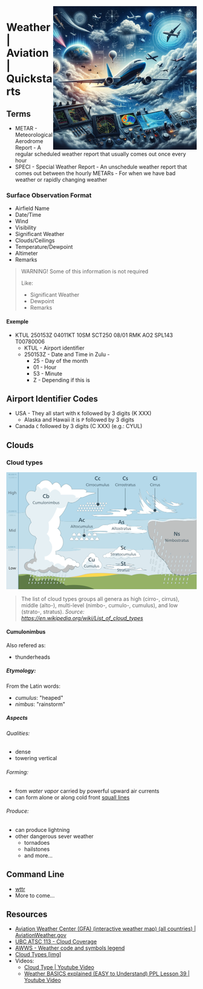 <img src="assets/weather.webp" alt="Aviation weather" style="width: 380px;" align="right">

# Weather | Aviation | Quickstarts

## Terms
- METAR - Meteorological Aerodrome Report - A regular scheduled weather report that usually comes out once every hour
- SPECI - Special Weather Report - An unschedule weather report that comes out between the hourly METARs - For when we have bad weather or rapidly changing weather
### Surface Observation Format
- Airfield Name
- Date/Time
- Wind
- Visibility
- Significant Weather
- Clouds/Ceilings
- Temperature/Dewpoint
- Altimeter
- Remarks

> WARNING! Some of this information is not required
> 
> Like: 
> - Significant Weather
> - Dewpoint
> - Remarks

#### Exemple
- KTUL 250153Z 04011KT 10SM SCT250 08/01 RMK AO2 SPL143 T00780006
  - KTUL - Airport identifier
  - 250153Z - Date and Time in Zulu - 
    - 25 - Day of the month
    - 01 - Hour
    - 53 - Minute
    - Z - Depending if this is 

## Airport Identifier Codes
- USA - They all start with `K` followed by 3 digits (K XXX)
  - Alaska and Hawaii it is `P` followed by 3 digits
- Canada `C` followed by 3 digits (C XXX) (e.g.: CYUL)

## Clouds
### Cloud types
![](./assets/Cloud_types_en.svg)

> The list of cloud types groups all genera as high (cirro-, cirrus), middle (alto-), multi-level (nimbo-, cumulo-, cumulus), and low (strato-, stratus).
*Source: https://en.wikipedia.org/wiki/List_of_cloud_types*

#### Cumulonimbus
Also refered as: 
- thunderheads

##### Etymology: 
From the Latin words: 
- *cumulus*: "heaped"
- *nimbus*: "rainstorm"

##### Aspects
###### Qualities:
- dense
- towering vertical

###### Forming:
- from *water vapor* carried by powerful upward air currents
- can form alone or along cold front [squall lines](https://en.wikipedia.org/wiki/Squall_line)

###### Produce:
- can produce lightning
- other dangerous sever weather
   - tornadoes
   - hailstones
   - and more...

## Command Line
- [wttr](http://wttr.in)
- More to come...

## Resources
- [Aviation Weather Center (GFA) (interactive weather map) (all countries) | AviationWeather.gov](https://aviationweather.gov/gfa/#obs)
- [UBC ATSC 113 - Cloud Coverage](https://www.eoas.ubc.ca/courses/atsc113/flying/met_concepts/01-met_concepts/01c-cloud_coverage/index.html)
- [AWWS - Weather code and symbols legend](https://flightplanning.navcanada.ca/cgi-bin/CreePage.pl?Langue=anglais&NoSession=NS_Inconnu&Page=wxsymbols&TypeDoc=wxsymb)
- [Cloud Types [img]](https://i.imgur.com/apMxFFz.jpg)
- Videos: 
  - [Cloud Type | Youtube Video](https://www.youtube.com/watch?v=oVkECR387gQ)
  - [Weather BASICS explained (EASY to Understand) PPL Lesson 39 | Youtube Video](https://www.youtube.com/watch?v=A4eIGJrntXg)
